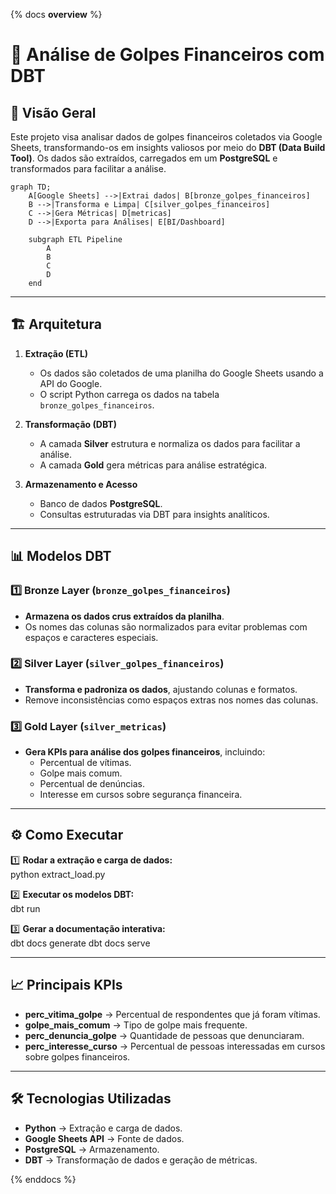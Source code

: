 {% docs __overview__ %}

# 📌 Análise de Golpes Financeiros com DBT  

## 📖 Visão Geral  
Este projeto visa analisar dados de golpes financeiros coletados via Google Sheets, transformando-os em insights valiosos por meio do **DBT (Data Build Tool)**. Os dados são extraídos, carregados em um **PostgreSQL** e transformados para facilitar a análise.  

```mermaid
graph TD;
    A[Google Sheets] -->|Extrai dados| B[bronze_golpes_financeiros]
    B -->|Transforma e Limpa| C[silver_golpes_financeiros]
    C -->|Gera Métricas| D[metricas]
    D -->|Exporta para Análises| E[BI/Dashboard]

    subgraph ETL Pipeline
        A
        B
        C
        D
    end
```

---

## 🏗️ Arquitetura  

1. **Extração (ETL)**  
   - Os dados são coletados de uma planilha do Google Sheets usando a API do Google.  
   - O script Python carrega os dados na tabela `bronze_golpes_financeiros`.  

2. **Transformação (DBT)**  
   - A camada **Silver** estrutura e normaliza os dados para facilitar a análise.  
   - A camada **Gold** gera métricas para análise estratégica.  

3. **Armazenamento e Acesso**  
   - Banco de dados **PostgreSQL**.  
   - Consultas estruturadas via DBT para insights analíticos.  

---

## 📊 Modelos DBT  

### **1️⃣ Bronze Layer (`bronze_golpes_financeiros`)**  
- **Armazena os dados crus extraídos da planilha**.  
- Os nomes das colunas são normalizados para evitar problemas com espaços e caracteres especiais.  

### **2️⃣ Silver Layer (`silver_golpes_financeiros`)**  
- **Transforma e padroniza os dados**, ajustando colunas e formatos.  
- Remove inconsistências como espaços extras nos nomes das colunas.  

### **3️⃣ Gold Layer (`silver_metricas`)**  
- **Gera KPIs para análise dos golpes financeiros**, incluindo:  
  - Percentual de vítimas.  
  - Golpe mais comum.  
  - Percentual de denúncias.  
  - Interesse em cursos sobre segurança financeira.  

---

## ⚙️ Como Executar  

1️⃣ **Rodar a extração e carga de dados:**  
python extract_load.py

2️⃣ **Executar os modelos DBT:**  
dbt run

3️⃣ **Gerar a documentação interativa:**  
dbt docs generate
dbt docs serve

---

## 📈 Principais KPIs

- **perc_vitima_golpe** → Percentual de respondentes que já foram vítimas.
- **golpe_mais_comum** → Tipo de golpe mais frequente.
- **perc_denuncia_golpe** → Quantidade de pessoas que denunciaram.
- **perc_interesse_curso** → Percentual de pessoas interessadas em cursos sobre golpes financeiros.

---

## 🛠️ Tecnologias Utilizadas

- **Python** → Extração e carga de dados.
- **Google Sheets API** → Fonte de dados.
- **PostgreSQL** → Armazenamento.
- **DBT** → Transformação de dados e geração de métricas.

{% enddocs %}